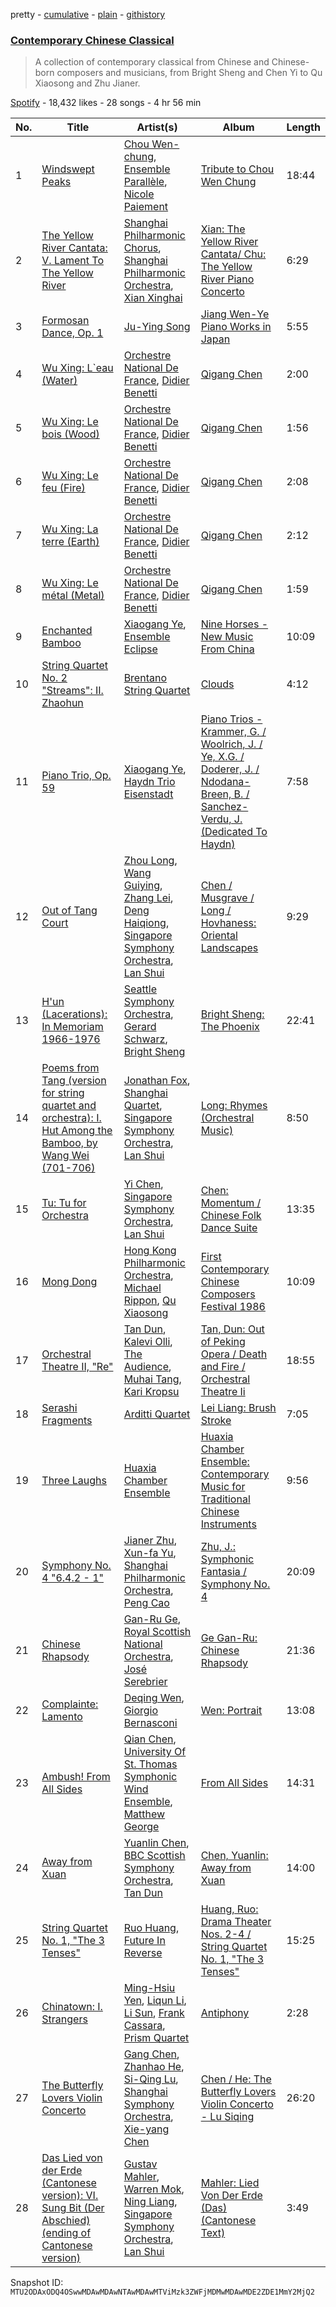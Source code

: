 pretty - [cumulative](/playlists/cumulative/37i9dQZF1DX5AviTMPF0km.md) - [plain](/playlists/plain/37i9dQZF1DX5AviTMPF0km) - [githistory](https://github.githistory.xyz/mackorone/spotify-playlist-archive/blob/main/playlists/plain/37i9dQZF1DX5AviTMPF0km)

### [Contemporary Chinese Classical](https://open.spotify.com/playlist/37i9dQZF1DX5AviTMPF0km)

> A collection of contemporary classical from Chinese and Chinese\-born composers and musicians, from Bright Sheng and Chen Yi to Qu Xiaosong and Zhu Jianer.

[Spotify](https://open.spotify.com/user/spotify) - 18,432 likes - 28 songs - 4 hr 56 min

| No. | Title | Artist(s) | Album | Length |
|---|---|---|---|---|
| 1 | [Windswept Peaks](https://open.spotify.com/track/3g41VfGxtmayCtMZrHDsvE) | [Chou Wen\-chung](https://open.spotify.com/artist/0mgcz8GyOUblVZJI1IjEDc), [Ensemble Parallèle](https://open.spotify.com/artist/5T1ZddbHAPrQqGDPjoU5oG), [Nicole Paiement](https://open.spotify.com/artist/1PJrimF235j9hK3mOazERA) | [Tribute to Chou Wen Chung](https://open.spotify.com/album/4ICQBXssF3dcJhaTHrbRYr) | 18:44 |
| 2 | [The Yellow River Cantata: V\. Lament To The Yellow River](https://open.spotify.com/track/2nA1FuFlgQqw3tWRSoevQ1) | [Shanghai Philharmonic Chorus](https://open.spotify.com/artist/2lsDZMvhOaODWWyWJVU6Dx), [Shanghai Philharmonic Orchestra](https://open.spotify.com/artist/5lbyxC6xs46cRcvIVRSFp8), [Xian Xinghai](https://open.spotify.com/artist/5fYrZqbG0s3YaRs0GttxhQ) | [Xian: The Yellow River Cantata/ Chu: The Yellow River Piano Concerto](https://open.spotify.com/album/0c8QAp75e0ED8IDw27jeVl) | 6:29 |
| 3 | [Formosan Dance, Op\. 1](https://open.spotify.com/track/6bbj7kUx5tV9mCB3unhVRj) | [Ju\-Ying Song](https://open.spotify.com/artist/1uaAhRlqd6DzIvdiXjN5r3) | [Jiang Wen\-Ye Piano Works in Japan](https://open.spotify.com/album/2qVhRMTdC9eyDuV8AqxqpD) | 5:55 |
| 4 | [Wu Xing: L\`eau \(Water\)](https://open.spotify.com/track/4rXVWBfwkin4ywrDfPkj7V) | [Orchestre National De France](https://open.spotify.com/artist/5UFYrc7bnGpaojNag3Bv8M), [Didier Benetti](https://open.spotify.com/artist/2CrHQv3v1xCjBRT5XRLuON) | [Qigang Chen](https://open.spotify.com/album/0EzzMLSayC0D23ZfB4vTNm) | 2:00 |
| 5 | [Wu Xing: Le bois \(Wood\)](https://open.spotify.com/track/5OpClzGuKHsNpHIwr0OAUm) | [Orchestre National De France](https://open.spotify.com/artist/5UFYrc7bnGpaojNag3Bv8M), [Didier Benetti](https://open.spotify.com/artist/2CrHQv3v1xCjBRT5XRLuON) | [Qigang Chen](https://open.spotify.com/album/0EzzMLSayC0D23ZfB4vTNm) | 1:56 |
| 6 | [Wu Xing: Le feu \(Fire\)](https://open.spotify.com/track/1oc7xfdRO7Gur0EbmiT8OY) | [Orchestre National De France](https://open.spotify.com/artist/5UFYrc7bnGpaojNag3Bv8M), [Didier Benetti](https://open.spotify.com/artist/2CrHQv3v1xCjBRT5XRLuON) | [Qigang Chen](https://open.spotify.com/album/0EzzMLSayC0D23ZfB4vTNm) | 2:08 |
| 7 | [Wu Xing: La terre \(Earth\)](https://open.spotify.com/track/20EZQJb46NB0BDkZrN47wY) | [Orchestre National De France](https://open.spotify.com/artist/5UFYrc7bnGpaojNag3Bv8M), [Didier Benetti](https://open.spotify.com/artist/2CrHQv3v1xCjBRT5XRLuON) | [Qigang Chen](https://open.spotify.com/album/0EzzMLSayC0D23ZfB4vTNm) | 2:12 |
| 8 | [Wu Xing: Le métal \(Metal\)](https://open.spotify.com/track/1dBwjk6Vzz6PpBr6EBxwme) | [Orchestre National De France](https://open.spotify.com/artist/5UFYrc7bnGpaojNag3Bv8M), [Didier Benetti](https://open.spotify.com/artist/2CrHQv3v1xCjBRT5XRLuON) | [Qigang Chen](https://open.spotify.com/album/0EzzMLSayC0D23ZfB4vTNm) | 1:59 |
| 9 | [Enchanted Bamboo](https://open.spotify.com/track/1QcJGDsdDmkdISxLMAxGWr) | [Xiaogang Ye](https://open.spotify.com/artist/2VhirERDKI3QatDnM2R2Q2), [Ensemble Eclipse](https://open.spotify.com/artist/284ZyIIYWFILhhL7n2kPWV) | [Nine Horses \- New Music From China](https://open.spotify.com/album/7ptFuBoKVGlKXGVz4okd2R) | 10:09 |
| 10 | [String Quartet No\. 2 "Streams": II\. Zhaohun](https://open.spotify.com/track/3q49gUZMicl1Ceq4WfAljG) | [Brentano String Quartet](https://open.spotify.com/artist/6Wiv9xGo79scEcv8r5yIwj) | [Clouds](https://open.spotify.com/album/7HDFE4ux2vFTg0DYkMFhXx) | 4:12 |
| 11 | [Piano Trio, Op\. 59](https://open.spotify.com/track/0gn4ggxcCO6HwwzrW5zPft) | [Xiaogang Ye](https://open.spotify.com/artist/2VhirERDKI3QatDnM2R2Q2), [Haydn Trio Eisenstadt](https://open.spotify.com/artist/137K7r1vfWKbHyf3TkhaoR) | [Piano Trios \- Krammer, G\. / Woolrich, J\. / Ye, X.G\. / Doderer, J\. / Ndodana\-Breen, B\. / Sanchez\-Verdu, J\. \(Dedicated To Haydn\)](https://open.spotify.com/album/2YBecgB8iyzopZWFBsNq62) | 7:58 |
| 12 | [Out of Tang Court](https://open.spotify.com/track/6URQwGX8NpRAujxy4eu94U) | [Zhou Long](https://open.spotify.com/artist/5GG6dPuZ18MfRMc2VYraG4), [Wang Guiying](https://open.spotify.com/artist/0b2Y4Ff7c1fKOTs7rrYjp9), [Zhang Lei](https://open.spotify.com/artist/1RwgtATkHjyhulH52gBH0h), [Deng Haiqiong](https://open.spotify.com/artist/2kAkyepxLblqF9wlkJuJfE), [Singapore Symphony Orchestra](https://open.spotify.com/artist/32sSC58wBNlSthfdC2t8Av), [Lan Shui](https://open.spotify.com/artist/4HTldpk6yxzwf2IeaRn0Eg) | [Chen / Musgrave / Long / Hovhaness: Oriental Landscapes](https://open.spotify.com/album/5tjUnjo0aocFpfQGrKmcVE) | 9:29 |
| 13 | [H'un \(Lacerations\): In Memoriam 1966\-1976](https://open.spotify.com/track/2thIDuL0mpcXTkK8p4Yvh1) | [Seattle Symphony Orchestra](https://open.spotify.com/artist/5KeUHRKEYWc5cFO5V032sb), [Gerard Schwarz](https://open.spotify.com/artist/2m3QTMNI89DEFSlvmnayPE), [Bright Sheng](https://open.spotify.com/artist/1phIbMgOSrOvcDsx4yLqzf) | [Bright Sheng: The Phoenix](https://open.spotify.com/album/1Fd74Yo48KiCRBLHJH6Kgs) | 22:41 |
| 14 | [Poems from Tang \(version for string quartet and orchestra\): I\. Hut Among the Bamboo, by Wang Wei \(701\-706\)](https://open.spotify.com/track/5QCd0EPs889ySaQoXzbBGF) | [Jonathan Fox](https://open.spotify.com/artist/3aO2FmG8bydXSie7TAL672), [Shanghai Quartet](https://open.spotify.com/artist/1XRgNG2r8ZEc0vHV6HrO5A), [Singapore Symphony Orchestra](https://open.spotify.com/artist/32sSC58wBNlSthfdC2t8Av), [Lan Shui](https://open.spotify.com/artist/4HTldpk6yxzwf2IeaRn0Eg) | [Long: Rhymes \(Orchestral Music\)](https://open.spotify.com/album/1C0RbFVljOkb2RQ8Mg7oVe) | 8:50 |
| 15 | [Tu: Tu for Orchestra](https://open.spotify.com/track/3PEaEDGNJZyR6wU96hAJmy) | [Yi Chen](https://open.spotify.com/artist/1PCvniP4VKBLmZt06IKTX0), [Singapore Symphony Orchestra](https://open.spotify.com/artist/32sSC58wBNlSthfdC2t8Av), [Lan Shui](https://open.spotify.com/artist/4HTldpk6yxzwf2IeaRn0Eg) | [Chen: Momentum / Chinese Folk Dance Suite](https://open.spotify.com/album/5bBReXe6RCTrOBzqz9ue7A) | 13:35 |
| 16 | [Mong Dong](https://open.spotify.com/track/1RRCd1InUxJehTmUtfysUS) | [Hong Kong Philharmonic Orchestra](https://open.spotify.com/artist/2wFEejnAmdHGXYdIX9HN3U), [Michael Rippon](https://open.spotify.com/artist/3oOqqpEAo2WJ14e6007MW9), [Qu Xiaosong](https://open.spotify.com/artist/6aTOwATvuTIMIU8pL9cytd) | [First Contemporary Chinese Composers Festival 1986](https://open.spotify.com/album/0CVUQxVprIPZi9Mszxr12L) | 10:09 |
| 17 | [Orchestral Theatre II, "Re"](https://open.spotify.com/track/6LbGvyH0WsyOJao95C6jCH) | [Tan Dun](https://open.spotify.com/artist/1GhO4jjafkz7yzMcGjGizT), [Kalevi Olli](https://open.spotify.com/artist/6VytHf5QVuGEUZ5Zw2gGWp), [The Audience](https://open.spotify.com/artist/2JifvVQ1VDeegUCthqmBg0), [Muhai Tang](https://open.spotify.com/artist/0L3QKcn3971zEYSErSNWlt), [Kari Kropsu](https://open.spotify.com/artist/3fWr4zQHgj88IOSw9Hr3RK) | [Tan, Dun: Out of Peking Opera / Death and Fire / Orchestral Theatre Ii](https://open.spotify.com/album/6hfIIF8HZogE4UWIPln2TI) | 18:55 |
| 18 | [Serashi Fragments](https://open.spotify.com/track/68gVsYMiuYMmo2VYji7LJ6) | [Arditti Quartet](https://open.spotify.com/artist/1A6VSPPUJADy9l9nHcGFG5) | [Lei Liang: Brush Stroke](https://open.spotify.com/album/0GCMZNtEzlCxpY8srNOc8n) | 7:05 |
| 19 | [Three Laughs](https://open.spotify.com/track/0NK6ooszWZcviiiYzMQMoy) | [Huaxia Chamber Ensemble](https://open.spotify.com/artist/0hAO6Doy62DpKdLHMyTHjl) | [Huaxia Chamber Ensemble: Contemporary Music for Traditional Chinese Instruments](https://open.spotify.com/album/3Pmn96d3D4PHj9wKfteJug) | 9:56 |
| 20 | [Symphony No\. 4 "6.4.2 \- 1"](https://open.spotify.com/track/4xIOy93JUFIcRgUKcuZd7B) | [Jianer Zhu](https://open.spotify.com/artist/4lZBhC11x3g4Un3dGypA2f), [Xun\-fa Yu](https://open.spotify.com/artist/1qOBVRtBjzx7OvdYrExkgu), [Shanghai Philharmonic Orchestra](https://open.spotify.com/artist/5lbyxC6xs46cRcvIVRSFp8), [Peng Cao](https://open.spotify.com/artist/6njkoFN4csDxhBaX161soP) | [Zhu, J.: Symphonic Fantasia / Symphony No\. 4](https://open.spotify.com/album/0IF4NbHV9fzjdOVBrqEFWW) | 20:09 |
| 21 | [Chinese Rhapsody](https://open.spotify.com/track/2rBFhg0XwhDGVbNmRi3SEf) | [Gan\-Ru Ge](https://open.spotify.com/artist/176sdJR03NYNxBk6yUYNJi), [Royal Scottish National Orchestra](https://open.spotify.com/artist/5xBSsPfZtPItmn72C2EHVf), [José Serebrier](https://open.spotify.com/artist/1C3E8y3WbXJJYWs9Ex11et) | [Ge Gan\-Ru: Chinese Rhapsody](https://open.spotify.com/album/4sk1ijh62cqmhho6kEjNa6) | 21:36 |
| 22 | [Complainte: Lamento](https://open.spotify.com/track/45g1AiybrlJFVOJrIzVUXB) | [Deqing Wen](https://open.spotify.com/artist/2QSnOQeI8Z7wMvqQcAK2fj), [Giorgio Bernasconi](https://open.spotify.com/artist/66txNEvbCBiZeOG9mFhnqy) | [Wen: Portrait](https://open.spotify.com/album/4R1BFufNVRvkuKITPhcybZ) | 13:08 |
| 23 | [Ambush! From All Sides](https://open.spotify.com/track/4nQ27RNKoCFoEJhs0ZUG10) | [Qian Chen](https://open.spotify.com/artist/1ckISJOfuPvPnTAyPxJVDe), [University Of St\. Thomas Symphonic Wind Ensemble](https://open.spotify.com/artist/7qXQcvB4gF81BSn3hItDOZ), [Matthew George](https://open.spotify.com/artist/4cv2Kp8xNU0IhfSXtS8WIY) | [From All Sides](https://open.spotify.com/album/4kuS6hDuai3EPn1onFghXU) | 14:31 |
| 24 | [Away from Xuan](https://open.spotify.com/track/3mZ1XMwc7L1z1By7oiTw71) | [Yuanlin Chen](https://open.spotify.com/artist/5xBqaCleeHVlSd59cwdiKG), [BBC Scottish Symphony Orchestra](https://open.spotify.com/artist/3CufywuKIBC8WhWNvzTQr1), [Tan Dun](https://open.spotify.com/artist/1GhO4jjafkz7yzMcGjGizT) | [Chen, Yuanlin: Away from Xuan](https://open.spotify.com/album/6GZjChBtWbHmwtwmyuQCl1) | 14:00 |
| 25 | [String Quartet No\. 1, "The 3 Tenses"](https://open.spotify.com/track/5NOr8L5DhjL9sY7PoeE28N) | [Ruo Huang](https://open.spotify.com/artist/0wN9UiUpqocNjxxeCAvwns), [Future In Reverse](https://open.spotify.com/artist/5n0WZyARBZghJbkpmuuhHv) | [Huang, Ruo: Drama Theater Nos\. 2\-4 / String Quartet No\. 1, "The 3 Tenses"](https://open.spotify.com/album/4QQZ44FMPPBtgLOTz15rWa) | 15:25 |
| 26 | [Chinatown: I\. Strangers](https://open.spotify.com/track/2H1RczVV923X8okhX397Tf) | [Ming\-Hsiu Yen](https://open.spotify.com/artist/10bf07bhpYpHy1QqD1Vjw5), [Liqun Li](https://open.spotify.com/artist/4Y9T9y3aibAOelI1TctJnN), [Li Sun](https://open.spotify.com/artist/0FZdvCZOewgUEyyT8Y1IzF), [Frank Cassara](https://open.spotify.com/artist/5XxROMvQh2juADkQYveOT7), [Prism Quartet](https://open.spotify.com/artist/1jSQEHmXkCtYyok58EkWUA) | [Antiphony](https://open.spotify.com/album/06JMQZPmuKFyCTQu7G4pJQ) | 2:28 |
| 27 | [The Butterfly Lovers Violin Concerto](https://open.spotify.com/track/1eiEgIsNaFr1odj9WXBp7J) | [Gang Chen](https://open.spotify.com/artist/5GUhei8a6yiqmS1w2GX9Bt), [Zhanhao He](https://open.spotify.com/artist/1h8qGgafncr0kIhF04dL4E), [Si\-Qing Lu](https://open.spotify.com/artist/5i73wrEqNJz1NVaKxjPhuO), [Shanghai Symphony Orchestra](https://open.spotify.com/artist/5axjIS5grj9EJYzXJW10IY), [Xie\-yang Chen](https://open.spotify.com/artist/7yjC5NAeQhWsemEa9XncnN) | [Chen / He: The Butterfly Lovers Violin Concerto \- Lu Siqing](https://open.spotify.com/album/6F7SiRbs6NLOknkkMV7kys) | 26:20 |
| 28 | [Das Lied von der Erde \(Cantonese version\): VI\. Sung Bit \(Der Abschied\) \(ending of Cantonese version\)](https://open.spotify.com/track/5vcWV8X5bMeL1HqcYXb6VT) | [Gustav Mahler](https://open.spotify.com/artist/2ANtgfhQkKpsW6EYSDqldz), [Warren Mok](https://open.spotify.com/artist/6P33DF02eJifSWoPEWNmKk), [Ning Liang](https://open.spotify.com/artist/2xI0Q2mh9mGTKhc4EA6Y86), [Singapore Symphony Orchestra](https://open.spotify.com/artist/32sSC58wBNlSthfdC2t8Av), [Lan Shui](https://open.spotify.com/artist/4HTldpk6yxzwf2IeaRn0Eg) | [Mahler: Lied Von Der Erde \(Das\) \(Cantonese Text\)](https://open.spotify.com/album/0CZxHkbHHHoxsj5NAXlaBD) | 3:49 |

Snapshot ID: `MTU2ODAxODQ4OSwwMDAwMDAwNTAwMDAwMTViMzk3ZWFjMDMwMDAwMDE2ZDE1MmY2MjQ2`
